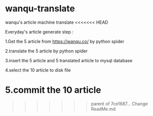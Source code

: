 # wanqu-translate
wanqu's article machine translate
<<<<<<< HEAD

Everyday's article generate step :

1.Get the 5 article from https://wanqu.co/ by python spider

2.translate the 5 article by python spider

3.insert the 5 article and 5 translated article to mysql database

4.select the 10 article to disk file

5.commit the 10 article
=======
>>>>>>> parent of 7ce1687... Change ReadMe.md
